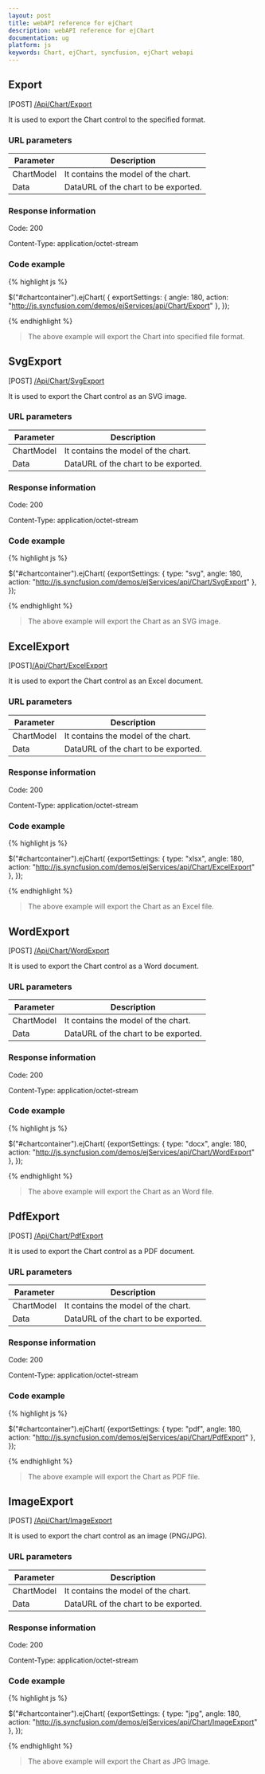 ```yaml
---
layout: post
title: webAPI reference for ejChart
description: webAPI reference for ejChart
documentation: ug
platform: js
keywords: Chart, ejChart, syncfusion, ejChart webapi
---
```


## Export

[POST] [/Api/Chart/Export](http://js.syncfusion.com/demos/ejServices/api/Chart/Export)

It is used to export the Chart control to the specified format.

### URL parameters

|  Parameter |  Description | 
|---|---|
|ChartModel|It contains the model of the chart.|
|Data|DataURL of the chart to be exported.|

### Response information 

Code: 200

Content-Type: application/octet-stream	

### Code example 

{% highlight js %}

$("#chartcontainer").ejChart(
	 { exportSettings: { angle: 180, action: "http://js.syncfusion.com/demos/ejServices/api/Chart/Export" },
});

{% endhighlight %}

>The above example will export the Chart into specified file format.

## SvgExport

[POST] [/Api/Chart/SvgExport](http://js.syncfusion.com/demos/ejServices/api/Chart/SvgExport)

It is used to export the Chart control as an SVG image.

### URL parameters

|  Parameter |  Description | 
|---|---|
|ChartModel|It contains the model of the chart.|
|Data|DataURL of the chart to be exported.|

### Response information 

Code: 200

Content-Type: application/octet-stream	

### Code example 

{% highlight js %}

$("#chartcontainer").ejChart(
	 {exportSettings: { type: "svg", angle: 180, action: "http://js.syncfusion.com/demos/ejServices/api/Chart/SvgExport" },
});

{% endhighlight %}

>The above example will export the Chart as an SVG image.

## ExcelExport

 [POST][/Api/Chart/ExcelExport](http://js.syncfusion.com/demos/ejServices/api/Chart/ExcelExport)

It is used to export the Chart control as an Excel document.

### URL parameters

|  Parameter |  Description | 
|---|---|
|ChartModel|It contains the model of the chart.|
|Data|DataURL of the chart to be exported.|

### Response information 

Code: 200

Content-Type: application/octet-stream	

### Code example 

{% highlight js %}

$("#chartcontainer").ejChart(
	 {exportSettings: { type: "xlsx", angle: 180, action: "http://js.syncfusion.com/demos/ejServices/api/Chart/ExcelExport" },
});

{% endhighlight %}

>The above example will export the Chart as an Excel file.

## WordExport

[POST] [/Api/Chart/WordExport](http://js.syncfusion.com/demos/ejServices/api/Chart/WordExport)

It is used to export the Chart control as a Word document.

### URL parameters

|  Parameter |  Description | 
|---|---|
|ChartModel|It contains the model of the chart.|
|Data|DataURL of the chart to be exported.|

### Response information 

Code: 200

Content-Type: application/octet-stream	

### Code example 

{% highlight js %}

$("#chartcontainer").ejChart(
	 {exportSettings: { type: "docx", angle: 180, action: "http://js.syncfusion.com/demos/ejServices/api/Chart/WordExport" },
});

{% endhighlight %}

>The above example will export the Chart as an Word file.

## PdfExport

[POST] [/Api/Chart/PdfExport](http://js.syncfusion.com/demos/ejServices/api/Chart/PdfExport)

It is used to export the Chart control as a PDF document.

### URL parameters

|  Parameter |  Description | 
|---|---|
|ChartModel|It contains the model of the chart.|
|Data|DataURL of the chart to be exported.|

### Response information 

Code: 200

Content-Type: application/octet-stream	

### Code example 

{% highlight js %}

$("#chartcontainer").ejChart(
	 {exportSettings: { type: "pdf", angle: 180, action: "http://js.syncfusion.com/demos/ejServices/api/Chart/PdfExport" },
});

{% endhighlight %}

>The above example will export the Chart as PDF file.

## ImageExport

[POST] [/Api/Chart/ImageExport](http://js.syncfusion.com/demos/ejServices/api/Chart/ImageExport)

It is used to export the chart control as an image (PNG/JPG).

### URL parameters

|  Parameter |  Description | 
|---|---|
|ChartModel|It contains the model of the chart.|
|Data|DataURL of the chart to be exported.|

### Response information 

Code: 200

Content-Type: application/octet-stream	

### Code example 

{% highlight js %}

$("#chartcontainer").ejChart(
	 {exportSettings: { type: "jpg", angle: 180, action: "http://js.syncfusion.com/demos/ejServices/api/Chart/ImageExport" },
});

{% endhighlight %}

>The above example will export the Chart as JPG Image.



